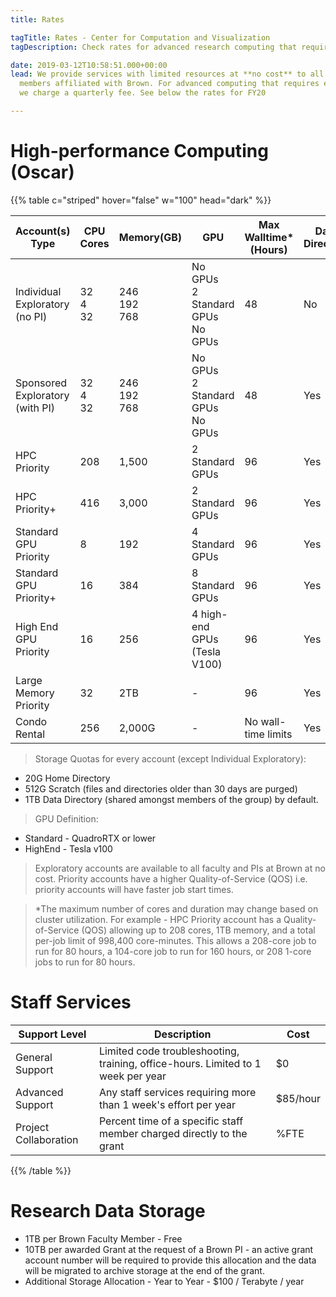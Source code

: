```yaml
---
title: Rates

tagTitle: Rates - Center for Computation and Visualization
tagDescription: Check rates for advanced research computing that require extra resources.

date: 2019-03-12T10:58:51.000+00:00
lead: We provide services with limited resources at **no cost** to all
  members affiliated with Brown. For advanced computing that requires extra resources,
  we charge a quarterly fee. See below the rates for FY20

---
```

# High-performance Computing (Oscar)

{{% table c="striped" hover="false" w="100" head="dark" %}}

| Account(s) Type | CPU Cores | Memory(GB) | GPU | Max Walltime* (Hours) | Data Directory | Cost (Billed Quarterly) | Partition 
| --- | --- | --- | --- | --- | --- | --- | --- | 
| Individual Exploratory (no PI) | 32 </br> 4 </br> 32| 246 </br> 192 </br> 768  | No GPUs </br> 2 Standard GPUs </br> No GPUs </br> | 48 | No | $0 | Batch </br> GPU </br> Bigmem
| Sponsored Exploratory (with PI) | 32 </br> 4 </br> 32| 246 </br> 192 </br> 768  | No GPUs </br> 2 Standard GPUs </br> No GPUs </br> | 48 | Yes | $0 | Batch </br> GPU </br> Bigmem
| HPC Priority |208 | 1,500 | 2 Standard GPUs | 96 | Yes | $200 | Batch 
| HPC Priority+ | 416 | 3,000 | 2 Standard GPUs | 96 | Yes | $400 | Batch
| Standard GPU Priority| 8 | 192 | 4 Standard GPUs | 96 | Yes | $400 | GPU
| Standard GPU Priority+ | 16 | 384 | 8 Standard GPUs | 96 | Yes | $400 | GPU
| High End GPU Priority | 16 | 256 | 4 high-end GPUs (Tesla V100) | 96 | Yes | $400 | GPU
| Large Memory Priority | 32 | 2TB | - | 96 | Yes | $100 | Bigmem
| Condo Rental | 256 | 2,000G | - | No wall-time limits | Yes | $10,000 (Yearly) | Condo

> Storage Quotas for every account (except Individual Exploratory):
* 20G Home Directory
* 512G Scratch (files and directories older than 30 days are purged)
* 1TB Data Directory (shared amongst members of the group) by default.

> GPU Definition:
* Standard - QuadroRTX or lower
* HighEnd - Tesla v100

> Exploratory accounts are available to all faculty and PIs at Brown at no cost. 
> Priority accounts have a higher Quality-of-Service (QOS) i.e. priority accounts will have faster job start times.

> *The maximum number of cores and duration may change based on cluster utilization. For example - HPC Priority account has a Quality-of-Service (QOS) allowing up to 208 cores, 1TB memory, and a total per-job limit of 998,400 core-minutes. This allows a 208-core job to run for 80 hours, a 104-core job to run for 160 hours, or 208 1-core jobs to run for 80 hours.


# Staff Services
| Support Level | Description | Cost |
| --- | --- | --- |
| General Support | Limited code troubleshooting, training, office-hours. Limited to 1 week per year | $0
| Advanced Support | Any staff services requiring more than 1 week's effort per year | $85/hour |
| Project Collaboration | Percent time of a specific staff member charged directly to the grant | %FTE |

{{% /table %}}

# Research Data Storage

* 1TB per Brown Faculty Member - Free
* 10TB per awarded Grant at the request of a Brown PI - an active grant account number will be required to provide this allocation and the data will be migrated to archive storage at the end of the grant.
* Additional Storage Allocation - Year to Year - $100 / Terabyte / year
